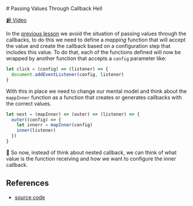 # Passing Values Through Callback Hell

[📹 Video](https://egghead.io/lessons/egghead-passing-values-through-callback-hell)

In the [previous lesson](7-solve-callback-hell-with-composition.md) we avoid the situation of passing values through the callbacks, to do this we need to define a _mapping_ function that will accept the value and create the callback based on a configuration step that includes this value. To do that, each of the functions defined will now be wrapped by another function that accepts a `config` parameter like:

```javascript
let click = (config) => (listener) => {
  document.addEventListener(config, listener)
}
```

With this in place we need to change our mental model and think about the `mappInner` function as a function that creates or generates callbacks with the correct values.

```javascript
let nest = (mapInner) => (outer) => (listener) => {
  outer((config) => {
    let innerr = mapInner(config)
    inner(listener)
  })
}
```

🔑 So now, instead of think about nested callback, we can think of what value is the function receiving and how we want to configure the inner callback.

## References

- [source code](https://github.com/johnlindquist/crafting-functions/blob/callback-hell-with-values/src/index.js)
